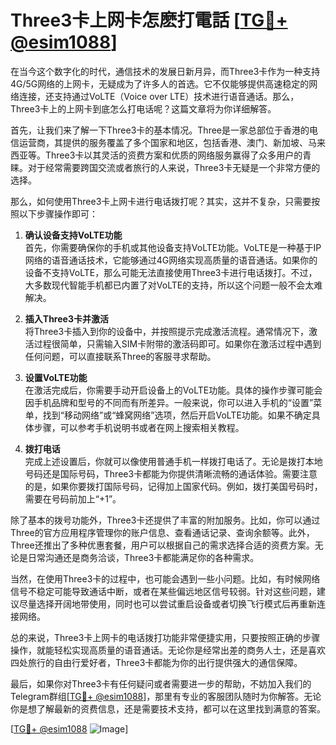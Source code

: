 # Three3卡上网卡怎麽打電話 [[TG💪+ @esim1088](https://t.me/s/esim1088)]

在当今这个数字化的时代，通信技术的发展日新月异，而Three3卡作为一种支持4G/5G网络的上网卡，无疑成为了许多人的首选。它不仅能够提供高速稳定的网络连接，还支持通过VoLTE（Voice over LTE）技术进行语音通话。那么，Three3卡上的上网卡到底怎么打电话呢？这篇文章将为你详细解答。

首先，让我们来了解一下Three3卡的基本情况。Three是一家总部位于香港的电信运营商，其提供的服务覆盖了多个国家和地区，包括香港、澳门、新加坡、马来西亚等。Three3卡以其灵活的资费方案和优质的网络服务赢得了众多用户的青睐。对于经常需要跨国交流或者旅行的人来说，Three3卡无疑是一个非常方便的选择。

那么，如何使用Three3卡上网卡进行电话拨打呢？其实，这并不复杂，只需要按照以下步骤操作即可：

1. **确认设备支持VoLTE功能**  
   首先，你需要确保你的手机或其他设备支持VoLTE功能。VoLTE是一种基于IP网络的语音通话技术，它能够通过4G网络实现高质量的语音通话。如果你的设备不支持VoLTE，那么可能无法直接使用Three3卡进行电话拨打。不过，大多数现代智能手机都已内置了对VoLTE的支持，所以这个问题一般不会太难解决。

2. **插入Three3卡并激活**  
   将Three3卡插入到你的设备中，并按照提示完成激活流程。通常情况下，激活过程很简单，只需输入SIM卡附带的激活码即可。如果你在激活过程中遇到任何问题，可以直接联系Three的客服寻求帮助。

3. **设置VoLTE功能**  
   在激活完成后，你需要手动开启设备上的VoLTE功能。具体的操作步骤可能会因手机品牌和型号的不同而有所差异。一般来说，你可以进入手机的“设置”菜单，找到“移动网络”或“蜂窝网络”选项，然后开启VoLTE功能。如果不确定具体步骤，可以参考手机说明书或者在网上搜索相关教程。

4. **拨打电话**  
   完成上述设置后，你就可以像使用普通手机一样拨打电话了。无论是拨打本地号码还是国际号码，Three3卡都能为你提供清晰流畅的通话体验。需要注意的是，如果你要拨打国际号码，记得加上国家代码。例如，拨打美国号码时，需要在号码前加上“+1”。

除了基本的拨号功能外，Three3卡还提供了丰富的附加服务。比如，你可以通过Three的官方应用程序管理你的账户信息、查看通话记录、查询余额等。此外，Three还推出了多种优惠套餐，用户可以根据自己的需求选择合适的资费方案。无论是日常沟通还是商务洽谈，Three3卡都能满足你的各种需求。

当然，在使用Three3卡的过程中，也可能会遇到一些小问题。比如，有时候网络信号不稳定可能导致通话中断，或者在某些偏远地区信号较弱。针对这些问题，建议尽量选择开阔地带使用，同时也可以尝试重启设备或者切换飞行模式后再重新连接网络。

总的来说，Three3卡上网卡的电话拨打功能非常便捷实用，只要按照正确的步骤操作，就能轻松实现高质量的语音通话。无论你是经常出差的商务人士，还是喜欢四处旅行的自由行爱好者，Three3卡都能为你的出行提供强大的通信保障。

最后，如果你对Three3卡有任何疑问或者需要进一步的帮助，不妨加入我们的Telegram群组[[TG💪+ @esim1088](https://t.me/s/esim1088)]，那里有专业的客服团队随时为你解答。无论你是想了解最新的资费信息，还是需要技术支持，都可以在这里找到满意的答案。

[[TG💪+ @esim1088](https://t.me/s/esim1088) ![Image](https://i.postimg.cc/4NQfJmqS/Snipaste-2025-05-13-00-14-12.png)]